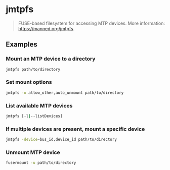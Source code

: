 # jmtpfs

> FUSE-based filesystem for accessing MTP devices. More information: <https://manned.org/jmtpfs>.

## Examples

### Mount an MTP device to a directory

```bash
jmtpfs path/to/directory
```

### Set mount options

```bash
jmtpfs -o allow_other,auto_unmount path/to/directory
```

### List available MTP devices

```bash
jmtpfs [-l|--listDevices]
```

### If multiple devices are present, mount a specific device

```bash
jmtpfs -device=bus_id,device_id path/to/directory
```

### Unmount MTP device

```bash
fusermount -u path/to/directory
```
